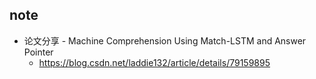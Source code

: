 ## note
+ 论文分享 - Machine Comprehension Using Match-LSTM and Answer Pointer
	+ https://blog.csdn.net/laddie132/article/details/79159895
